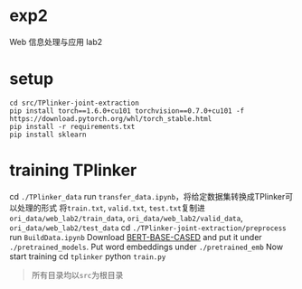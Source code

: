 # exp2

Web 信息处理与应用 lab2

# setup
``` batch
cd src/TPlinker-joint-extraction
pip install torch==1.6.0+cu101 torchvision==0.7.0+cu101 -f https://download.pytorch.org/whl/torch_stable.html
pip install -r requirements.txt
pip install sklearn
```
# training TPlinker
cd `./TPlinker_data`
run `transfer_data.ipynb`，将给定数据集转换成TPlinker可以处理的形式
将`train.txt`, `valid.txt`, `test.txt`复制进 `ori_data/web_lab2/train_data`, `ori_data/web_lab2/valid_data`, `ori_data/web_lab2/test_data`
cd `./TPlinker-joint-extraction/preprocess`
run `BuildData.ipynb`
Download [BERT-BASE-CASED](https://drive.google.com/drive/folders/1GCWNXQN-L09oSG9ZFYi979wk2dTS9h-3?usp=sharing) and put it under `./pretrained_models`. Put word embeddings under `./pretrained_emb`
Now start training
cd `tplinker`
python `train.py`

> 所有目录均以`src`为根目录